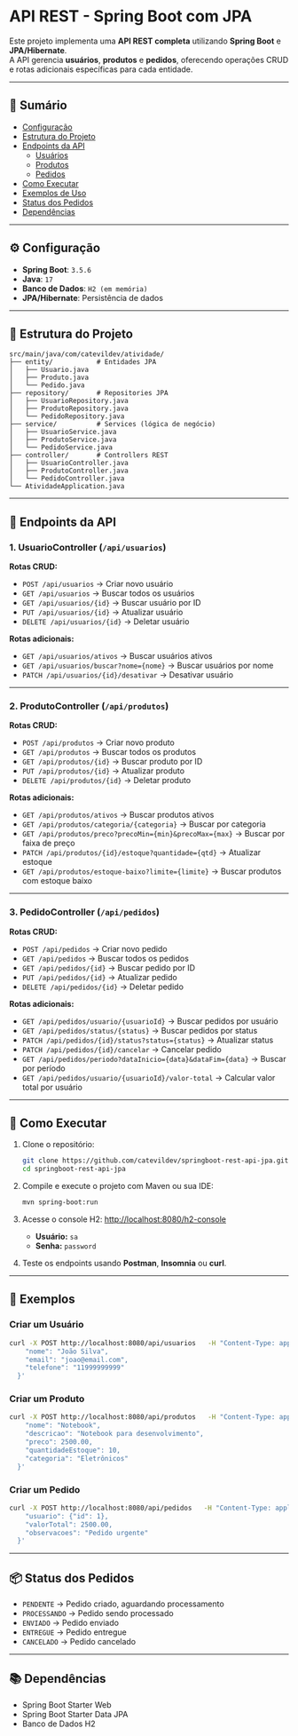 # API REST - Spring Boot com JPA

Este projeto implementa uma **API REST completa** utilizando **Spring Boot** e **JPA/Hibernate**.  
A API gerencia **usuários**, **produtos** e **pedidos**, oferecendo operações CRUD e rotas adicionais específicas para cada entidade.

---

## 📑 Sumário
- [Configuração](#configuração)  
- [Estrutura do Projeto](#estrutura-do-projeto)  
- [Endpoints da API](#endpoints-da-api)  
  - [Usuários](#1-usuariocontroller-apiusuarios)  
  - [Produtos](#2-produtocontroller-apiprodutos)  
  - [Pedidos](#3-pedidocontroller-apipedidos)  
- [Como Executar](#como-executar)  
- [Exemplos de Uso](#exemplos-de-uso)  
- [Status dos Pedidos](#status-dos-pedidos)  
- [Dependências](#dependências)   

---

## ⚙️ Configuração

- **Spring Boot**: `3.5.6`  
- **Java**: `17`  
- **Banco de Dados**: `H2 (em memória)`  
- **JPA/Hibernate**: Persistência de dados  

---

## 📂 Estrutura do Projeto

```
src/main/java/com/catevildev/atividade/
├── entity/           # Entidades JPA
│   ├── Usuario.java
│   ├── Produto.java
│   └── Pedido.java
├── repository/       # Repositories JPA
│   ├── UsuarioRepository.java
│   ├── ProdutoRepository.java
│   └── PedidoRepository.java
├── service/          # Services (lógica de negócio)
│   ├── UsuarioService.java
│   ├── ProdutoService.java
│   └── PedidoService.java
├── controller/       # Controllers REST
│   ├── UsuarioController.java
│   ├── ProdutoController.java
│   └── PedidoController.java
└── AtividadeApplication.java
```

---

## 📌 Endpoints da API

### 1. **UsuarioController** (`/api/usuarios`)

**Rotas CRUD:**
- `POST /api/usuarios` → Criar novo usuário  
- `GET /api/usuarios` → Buscar todos os usuários  
- `GET /api/usuarios/{id}` → Buscar usuário por ID  
- `PUT /api/usuarios/{id}` → Atualizar usuário  
- `DELETE /api/usuarios/{id}` → Deletar usuário  

**Rotas adicionais:**
- `GET /api/usuarios/ativos` → Buscar usuários ativos  
- `GET /api/usuarios/buscar?nome={nome}` → Buscar usuários por nome  
- `PATCH /api/usuarios/{id}/desativar` → Desativar usuário  

---

### 2. **ProdutoController** (`/api/produtos`)

**Rotas CRUD:**
- `POST /api/produtos` → Criar novo produto  
- `GET /api/produtos` → Buscar todos os produtos  
- `GET /api/produtos/{id}` → Buscar produto por ID  
- `PUT /api/produtos/{id}` → Atualizar produto  
- `DELETE /api/produtos/{id}` → Deletar produto  

**Rotas adicionais:**
- `GET /api/produtos/ativos` → Buscar produtos ativos  
- `GET /api/produtos/categoria/{categoria}` → Buscar por categoria  
- `GET /api/produtos/preco?precoMin={min}&precoMax={max}` → Buscar por faixa de preço  
- `PATCH /api/produtos/{id}/estoque?quantidade={qtd}` → Atualizar estoque  
- `GET /api/produtos/estoque-baixo?limite={limite}` → Buscar produtos com estoque baixo  

---

### 3. **PedidoController** (`/api/pedidos`)

**Rotas CRUD:**
- `POST /api/pedidos` → Criar novo pedido  
- `GET /api/pedidos` → Buscar todos os pedidos  
- `GET /api/pedidos/{id}` → Buscar pedido por ID  
- `PUT /api/pedidos/{id}` → Atualizar pedido  
- `DELETE /api/pedidos/{id}` → Deletar pedido  

**Rotas adicionais:**
- `GET /api/pedidos/usuario/{usuarioId}` → Buscar pedidos por usuário  
- `GET /api/pedidos/status/{status}` → Buscar pedidos por status  
- `PATCH /api/pedidos/{id}/status?status={status}` → Atualizar status  
- `PATCH /api/pedidos/{id}/cancelar` → Cancelar pedido  
- `GET /api/pedidos/periodo?dataInicio={data}&dataFim={data}` → Buscar por período  
- `GET /api/pedidos/usuario/{usuarioId}/valor-total` → Calcular valor total por usuário  

---

## 🚀 Como Executar

1. Clone o repositório:  
   ```bash
   git clone https://github.com/catevildev/springboot-rest-api-jpa.git
   cd springboot-rest-api-jpa
   ```
2. Compile e execute o projeto com Maven ou sua IDE:  
   ```bash
   mvn spring-boot:run
   ```
3. Acesse o console H2: [http://localhost:8080/h2-console](http://localhost:8080/h2-console)  
   - **Usuário:** `sa`  
   - **Senha:** `password`  

4. Teste os endpoints usando **Postman**, **Insomnia** ou **curl**.  

---

## 📖 Exemplos

### Criar um Usuário
```bash
curl -X POST http://localhost:8080/api/usuarios   -H "Content-Type: application/json"   -d '{
    "nome": "João Silva",
    "email": "joao@email.com",
    "telefone": "11999999999"
  }'
```

### Criar um Produto
```bash
curl -X POST http://localhost:8080/api/produtos   -H "Content-Type: application/json"   -d '{
    "nome": "Notebook",
    "descricao": "Notebook para desenvolvimento",
    "preco": 2500.00,
    "quantidadeEstoque": 10,
    "categoria": "Eletrônicos"
  }'
```

### Criar um Pedido
```bash
curl -X POST http://localhost:8080/api/pedidos   -H "Content-Type: application/json"   -d '{
    "usuario": {"id": 1},
    "valorTotal": 2500.00,
    "observacoes": "Pedido urgente"
  }'
```

---

## 📦 Status dos Pedidos

- `PENDENTE` → Pedido criado, aguardando processamento  
- `PROCESSANDO` → Pedido sendo processado  
- `ENVIADO` → Pedido enviado  
- `ENTREGUE` → Pedido entregue  
- `CANCELADO` → Pedido cancelado  

---

## 📚 Dependências

- Spring Boot Starter Web  
- Spring Boot Starter Data JPA  
- Banco de Dados H2
